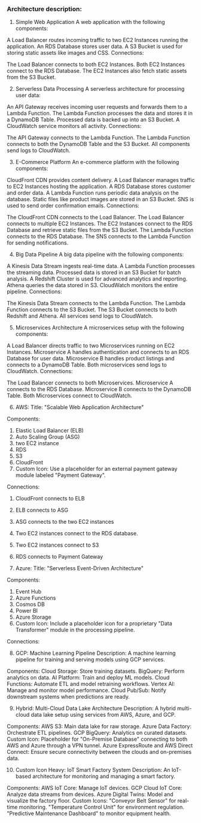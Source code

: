 
### Architecture description:

1. Simple Web Application
A web application with the following components:

A Load Balancer routes incoming traffic to two EC2 Instances running the application.
An RDS Database stores user data.
A S3 Bucket is used for storing static assets like images and CSS.
Connections:

The Load Balancer connects to both EC2 Instances.
Both EC2 Instances connect to the RDS Database.
The EC2 Instances also fetch static assets from the S3 Bucket.

2. Serverless Data Processing
A serverless architecture for processing user data:

An API Gateway receives incoming user requests and forwards them to a Lambda Function.
The Lambda Function processes the data and stores it in a DynamoDB Table.
Processed data is backed up into an S3 Bucket.
A CloudWatch service monitors all activity.
Connections:

The API Gateway connects to the Lambda Function.
The Lambda Function connects to both the DynamoDB Table and the S3 Bucket.
All components send logs to CloudWatch.


3. E-Commerce Platform
An e-commerce platform with the following components:

CloudFront CDN provides content delivery.
A Load Balancer manages traffic to EC2 Instances hosting the application.
A RDS Database stores customer and order data.
A Lambda Function runs periodic data analysis on the database.
Static files like product images are stored in an S3 Bucket.
SNS is used to send order confirmation emails.
Connections:

The CloudFront CDN connects to the Load Balancer.
The Load Balancer connects to multiple EC2 Instances.
The EC2 Instances connect to the RDS Database and retrieve static files from the S3 Bucket.
The Lambda Function connects to the RDS Database.
The SNS connects to the Lambda Function for sending notifications.


4. Big Data Pipeline
A big data pipeline with the following components:

A Kinesis Data Stream ingests real-time data.
A Lambda Function processes the streaming data.
Processed data is stored in an S3 Bucket for batch analysis.
A Redshift Cluster is used for advanced analytics and reporting.
Athena queries the data stored in S3.
CloudWatch monitors the entire pipeline.
Connections:

The Kinesis Data Stream connects to the Lambda Function.
The Lambda Function connects to the S3 Bucket.
The S3 Bucket connects to both Redshift and Athena.
All services send logs to CloudWatch.


5. Microservices Architecture
A microservices setup with the following components:

A Load Balancer directs traffic to two Microservices running on EC2 Instances.
Microservice A handles authentication and connects to an RDS Database for user data.
Microservice B handles product listings and connects to a DynamoDB Table.
Both microservices send logs to CloudWatch.
Connections:

The Load Balancer connects to both Microservices.
Microservice A connects to the RDS Database.
Microservice B connects to the DynamoDB Table.
Both Microservices connect to CloudWatch.


6. AWS: Title: "Scalable Web Application Architecture"

Components:
1. Elastic Load Balancer (ELB)
2. Auto Scaling Group (ASG)
3. two EC2 instance
4. RDS
5. S3
6. CloudFront
7. Custom Icon: Use a placeholder for an external payment gateway module labeled "Payment Gateway".

Connections:
1. CloudFront connects to ELB
2. ELB connects to ASG
3.  ASG connects to the two EC2 instances
4.  Two EC2 instances connect to the RDS database.
5. Two EC2 instances connect to S3
5. RDS connects to Payment Gateway


7. Azure: 
Title: "Serverless Event-Driven Architecture"

Components:
1. Event Hub
2. Azure Functions
3. Cosmos DB
4. Power BI
5. Azure Storage
6. Custom Icon: Include a placeholder icon for a proprietary "Data Transformer" module in the processing pipeline.

Connections: 


8. GCP: Machine Learning Pipeline
Description:
A machine learning pipeline for training and serving models using GCP services.

Components:
Cloud Storage: Store training datasets.
BigQuery: Perform analytics on data.
AI Platform: Train and deploy ML models.
Cloud Functions: Automate ETL and model retraining workflows.
Vertex AI: Manage and monitor model performance.
Cloud Pub/Sub: Notify downstream systems when predictions are ready.

9. Hybrid: Multi-Cloud Data Lake Architecture
Description:
A hybrid multi-cloud data lake setup using services from AWS, Azure, and GCP.

Components:
AWS S3: Main data lake for raw storage.
Azure Data Factory: Orchestrate ETL pipelines.
GCP BigQuery: Analytics on curated datasets.
Custom Icon: Placeholder for "On-Premise Database" connecting to both AWS and Azure through a VPN tunnel.
Azure ExpressRoute and AWS Direct Connect: Ensure secure connectivity between the clouds and on-premises data.

10. Custom Icon Heavy: IoT Smart Factory System
Description:
An IoT-based architecture for monitoring and managing a smart factory.

Components:
AWS IoT Core: Manage IoT devices.
GCP Cloud IoT Core: Analyze data streams from devices.
Azure Digital Twins: Model and visualize the factory floor.
Custom Icons:
"Conveyor Belt Sensor" for real-time monitoring.
"Temperature Control Unit" for environment regulation.
"Predictive Maintenance Dashboard" to monitor equipment health.